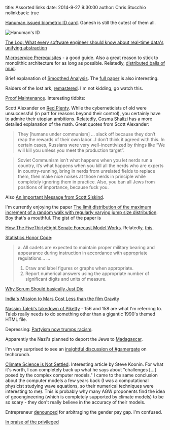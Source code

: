 title: Assorted links
date: 2014-9-27 9:30:00
author: Chris Stucchio
nolinkback: true

[Hanuman issued biometric ID card](http://www.bbc.com/news/world-asia-india-29175870). Ganesh is still the cutest of them all.

![Hanuman's ID](http://news.bbcimg.co.uk/media/images/77547000/jpg/_77547168_aadharcrd.jpg)

[The Log: What every software engineer should know about real-time data's unifying abstraction](http://gilesbowkett.blogspot.com.au/2014/09/why-scrum-should-basically-just-die-in.html)

[Microservice Prerequisites](http://martinfowler.com/bliki/MicroservicePrerequisites.html) - a good guide. Also a great reason to stick to monolithic architecture for as long as possible. Relatedly, [distributed balls of mud](http://www.codingthearchitecture.com/2014/07/06/distributed_big_balls_of_mud.html).

Brief explanation of [Smoothed Analysis](http://www.scilogs.com/hlf/smoothed-analysis/). The [full paper](http://www.di.ens.fr/~vergnaud/algo0910/Simplex.pdf) is also interesting.

Raiders of the lost ark, [remastered](http://extension765.com/sdr/18-raiders). I'm not kidding, go watch this.

[Proof Maintenance](http://www.johndcook.com/blog/2014/09/24/proof-maintenance/?utm_source=stucchio&utm_medium=bloglink&utm_campaign=bloglink). Interesting tidbits:

Scott Alexander on [Red Plenty](http://slatestarcodex.com/2014/09/24/book-review-red-plenty/). While the cyberneticists of old were unsuccessful (in part for reasons beyond their control), you certainly have to admire their utopian ambitions. Relatedly, [Cosma Shalizi](http://vserver1.cscs.lsa.umich.edu/~crshalizi/weblog/918.html) has a more detailed explanation of the math. Great quotes from Scott Alexander:

> They [humans under communism] ... slack off because they don’t reap the rewards of their own labor...I don’t think it agreed with this. In certain cases, Russians were very well-incentivized by things like “We will kill you unless you meet the production target”.

> Soviet Communism isn’t what happens when you let nerds run a country, it’s what happens when you kill all the nerds who are experts in country-running, bring in nerds from unrelated fields to replace them, then make nice noises at those nerds in principle while completely ignoring them in practice. Also, you ban all Jews from positions of importance, because fuck you.

Also [An Important Message from Scott Siskind](http://raikoth.net/).

I'm currently enjoying the paper [The limit distribution of the maximum increment of a random walk with regularly varying jump size distribution](http://www.math.ku.dk/~mikosch/Preprint/Increment/BEJ255.pdf). Boy that's a mouthful. The gist of the paper is

[How The FiveThirtyEight Senate Forecast Model Works](http://fivethirtyeight.com/features/how-the-fivethirtyeight-senate-forecast-model-works/). Relatedly, [this](http://allendowney.blogspot.com/2014/09/bayesian-election-forecasting.html).

[Statistics Honor Code](http://andrewgelman.com/2014/09/26/ma206-program-directors-memorandum/):

> a. All cadets are expected to maintain proper military bearing and appearance during instruction in accordance with appropriate regulations...
> ...
> 1) Draw and label figures or graphs when appropriate.
> 2) Report numerical answers using the appropriate number of significant digits and units of measure.

[Why Scrum Should basically Just Die](http://gilesbowkett.blogspot.com.au/2014/09/why-scrum-should-basically-just-die-in.html)

[India's Mission to Mars Cost Less than the film Gravity](http://blogs.wsj.com/indiarealtime/2014/09/23/how-india-mounted-the-worlds-cheapest-mission-to-mars/?mod=e2tw)

[Nassim Taleb's takedown of Piketty](http://www.fooledbyrandomness.com/notebook.htm) - 156 and 158 are what I'm referring to. Taleb really needs to do something other than a gigantic 1990's themed HTML file.

Depressing: [Partyism now trumps racism](http://www.bloombergview.com/articles/2014-09-22/partyism-now-trumps-racism).

Apparently the Nazi's planned to deport the Jews to [Madagascar](http://en.wikipedia.org/wiki/Madagascar_Plan).

I'm very surprised to see an [insightful discussion of #gamergate](http://techcrunch.com/2014/09/25/gamergate-an-issue-with-2-sides/) on techcrunch.

[Climate Science is Not Settled](http://online.wsj.com/articles/climate-science-is-not-settled-1411143565). Interesting article by Steve Koonin. For what it's worth, I can completely back up what he says about "challenges [...] posed by the complex computer models." I came to the same conclusion about the computer models a few years back (I was a computational physicist studying wave equations, so their numerical techniques were interesting to me). This is probably why many AGW proponents find the idea of geoengineering (which is completely supported by climate models) to be so scary - they don't really believe in the accuracy of their models.

Entrepreneur [denounced](http://www.smh.com.au/it-pro/business-it/evan-thornley-causes-stir-with-sexist-comments-at-sunrise-startup-conference-20140922-10kiku.html) for arbitraging the gender pay gap. I'm confused.

[In praise of the privileged](http://www.psychologytoday.com/blog/how-do-life/201409/in-praise-the-so-called-privileged)
